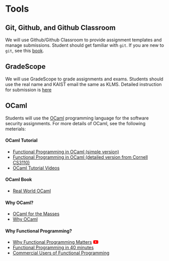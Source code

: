 # Tools

## Git, Github, and Github Classroom
We will use Github/Github Classroom to provide assignment templates and manage submissions.
Student should get familiar with `git`.
If you are new to `git`, see this [book](https://git-scm.com/book/en/v2).

## GradeScope
We will use GradeScope to grade assignments and exams.
Students should use the real name and KAIST email the same as KLMS.
Detailed instruction for submission is [here](https://docs.google.com/document/d/1FWXTf4LI-DMvZIu2aRPnzGOzC7flR_G_8Bf9ZDGjX7s/edit?usp=sharing)

## OCaml
Students will use the [OCaml](https://ocaml.org) programming language for the software security assignments. For more details of OCaml, see the following meterials:
  #### OCaml Tutorial
  - [Functional Programming in OCaml (simple version)](slides/ocaml-tutorial.pdf)
  - [Functional Programming in OCaml (detailed version from Cornell CS3110)](https://www.cs.cornell.edu/courses/cs3110/2019sp/textbook/)
  - [OCaml Tutorial Videos](https://www.youtube.com/watch?v=xTsHMja8joA&list=PLPGcR5TG6arH6hk04YnAsMbYmQvBqwFdw)
  #### OCaml Book
  - [Real World OCaml](https://dev.realworldocaml.org/index.html)
  #### Why OCaml?
  - [OCaml for the Masses](https://queue.acm.org/detail.cfm?id=2038036)
  - [Why OCaml](https://blog.janestreet.com/why-ocaml/)
  #### Why Functional Programming?
  - [Why Functional Programming Matters](https://dl.acm.org/doi/10.1093/comjnl/32.2.98) [<img src="icons/youtube.png" width="16" />](https://youtu.be/1qBHf8DrWR8)
  - [Functional Programming in 40 minutes](https://youtu.be/0if71HOyVjY)
  - [Commercial Users of Functional Programming](http://cufp.org/2017)
